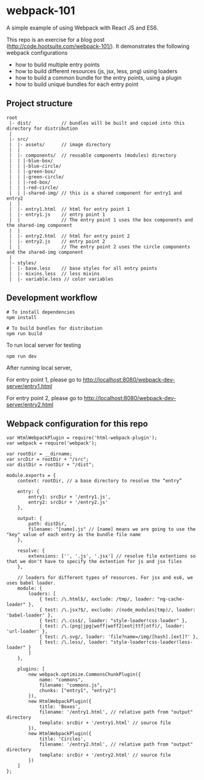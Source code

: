 # webpack-101
A simple example of using Webpack with React JS and ES6. 

This repo is an exercise for a blog post (http://code.hootsuite.com/webpack-101/). It demonstrates the following webpack configurations
 * how to build multiple entry points
 * how to build different resources (js, jsx, less, png) using loaders
 * how to build a common bundle for the entry points, using a plugin
 * how to build unique bundles for each entry point


## Project structure

```shell
root
 |- dist/           // bundles will be built and copied into this directory for distribution
 |
 |- src/
 |  |- assets/      // image directory
 |  |
 |  |- components/  // reusable components (modules) directory
 |  | |-blue-box/
 |  | |-blue-circle/
 |  | |-green-box/
 |  | |-green-circle/
 |  | |-red-box/
 |  | |-red-circle/
 |  | |-shared-img/ // this is a shared component for entry1 and entry2
 |  |
 |  |- entry1.html  // html for entry point 1
 |  |- entry1.js    // entry point 1
 |  |               // The entry point 1 uses the box components and the shared-img component
 |  |
 |  |- entry2.html  // html for entry point 2
 |  |- entry2.js    // entry point 2
 |  |               // The entry point 2 uses the circle components and the shared-img component
 |
 |- styles/
 |  |- base.less    // base styles for all entry points
 |  |- mixins.less  // less mixins 
 |  |- variable.less // color variables
```

## Development workflow
```shell
# To install dependencies
npm install

# To build bundles for distribution
npm run build
```

To run local server for testing
```
npm run dev
```
After running local server,

For entry point 1, please go to [http://localhost:8080/webpack-dev-server/entry1.html](http://localhost:8080/webpack-dev-server/entry1.html)

For entry point 2, please go to [http://localhost:8080/webpack-dev-server/entry2.html](http://localhost:8080/webpack-dev-server/entry2.html)

## Webpack configuration for this repo
```shell
var HtmlWebpackPlugin = require('html-webpack-plugin');
var webpack = require('webpack');

var rootDir = __dirname;
var srcDir = rootDir + "/src";
var distDir = rootDir + "/dist";

module.exports = {
    context: rootDir, // a base directory to resolve the “entry”

    entry: {
        entry1: srcDir + '/entry1.js',
        entry2: srcDir + '/entry2.js'
    },

    output: {
        path: distDir,
        filename: "[name].js" // [name] means we are going to use the "key" value of each entry as the bundle file name
    },

    resolve: {
        extensions: ['', '.js', '.jsx'] // resolve file extentions so that we don't have to specify the extention for js and jsx files
    },

    // loaders for different types of resources. For jsx and es6, we uses babel loader.
    module: {
        loaders: [
            { test: /\.html$/, exclude: /tmp/, loader: "ng-cache-loader" },
            { test: /\.jsx?$/, exclude: /(node_modules|tmp)/, loader: 'babel-loader' },
            { test: /\.css$/, loader: "style-loader!css-loader" },
            { test: /\.(png|jpg|woff|woff2|eot|ttf|otf)/, loader: 'url-loader' },
            { test: /\.svg/, loader: 'file?name=/img/[hash].[ext]?' },
            { test: /\.less/, loader: "style-loader!css-loader!less-loader" }
        ]
    },

    plugins: [
        new webpack.optimize.CommonsChunkPlugin({
            name: "commons",
            filename: "commons.js",
            chunks: ["entry1", "entry2"]
        }),
        new HtmlWebpackPlugin({
            title: 'Boxes',
            filename: '/entry1.html', // relative path from "output" directory
            template: srcDir + '/entry1.html' // source file
        }),
        new HtmlWebpackPlugin({
            title: 'Circles',
            filename: '/entry2.html', // relative path from "output" directory
            template: srcDir + '/entry2.html' // source file
        })
    ]
};

```